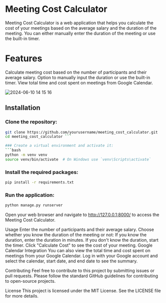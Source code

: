 # Meeting Cost Calculator
Meeting Cost Calculator is a web application that helps you calculate the cost of your meetings based on the average salary and the duration of the meeting. You can either manually enter the duration of the meeting or use the built-in timer.

# Features
Calculate meeting cost based on the number of participants and their average salary.
Option to manually input the duration or use the built-in timer.
View total time and cost spent on meetings from Google Calendar.

![2024-06-10 14 15 16](https://github.com/Vika-Grib/meeting_calculator/assets/130666532/60c1ca8a-683c-4516-ac4a-dc818753d58a)

## Installation

### Clone the repository:
```bash
git clone https://github.com/yourusername/meeting_cost_calculator.git
cd meeting_cost_calculator ```

### Create a virtual environment and activate it:
```bash
python -m venv venv
source venv/bin/activate  # On Windows use `venv\Scripts\activate`
```

### Install the required packages:
```bash
pip install -r requirements.txt
```

### Run the application:
```bash
python manage.py runserver
```

Open your web browser and navigate to http://127.0.0.1:8000/ to access the Meeting Cost Calculator.


Usage
Enter the number of participants and their average salary.
Choose whether you know the duration of the meeting or not:
If you know the duration, enter the duration in minutes.
If you don't know the duration, start the timer.
Click "Calculate Cost" to see the cost of your meeting.
Google Calendar Integration
You can also view the total time and cost spent on meetings from your Google Calendar. Log in with your Google account and select the calendar, start date, and end date to see the summary.

Contributing
Feel free to contribute to this project by submitting issues or pull requests. Please follow the standard GitHub guidelines for contributing to open-source projects.

License
This project is licensed under the MIT License. See the LICENSE file for more details.
